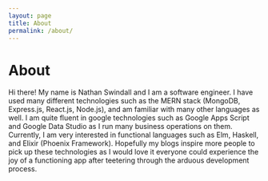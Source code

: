 ```yaml
---
layout: page
title: About
permalink: /about/
---
```


# About

Hi there! My name is Nathan Swindall and I am a software engineer. I have used many different technologies such as the MERN stack (MongoDB, Express.js, React.js, Node.js), and am familiar with many other languages as well. I am quite fluent in google technologies such as Google Apps Script and Google Data Studio as I run many business operations on them. Currently, I am very interested in functional languages such as Elm, Haskell, and Elixir (Phoenix Framework). Hopefully my blogs inspire more people to pick up these technologies as I would love it everyone could experience the joy of a functioning app after teetering through the arduous development process. 

